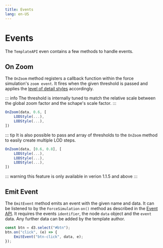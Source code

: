 ```yaml
---
title: Events
lang: en-US
---
```


# Events

The `TemplateAPI` even contains a few methods to handle events.

## On Zoom

The `OnZoom` method registers a callback function within the force simulation's `zoom event`.
It fires when the given threshold is passed and applies the [level of detail styles](/template-api/styling#lod-style) accordingly.

::: info
The threshold is internally tuned to match the relative scale between the global zoom factor and the schape's scale factor.
:::

```js
OnZoom(data, 0.6, [
	LODStyle(...),
	LODStyle(...),
])
```

::: tip
It is also possible to pass and array of thresholds to the `OnZoom` method to easily create multiple LOD steps.


```js
OnZoom(data, [0.6, 0.8], [
	LODStyle(...),
	LODStyle(...),
	LODStyle(...),
])
```

::: warning
this feature is only available in verion 1.1.5 and above
:::

## Emit Event

The `EmitEvent` method emits an event with the given name and data. It can be listened to by the `ForceSimulation` `on()` method as described in the [Event API](/simulation-api/event_api#custom-template-events).
It requires the events `identifier`, the node `data` object and the `event` data. Any further data can be added by the template author.

```js
const btn = d3.select("#btn");
btn.on("click", (e) => {
	EmitEvent("btn-click", data, e);
});
```
